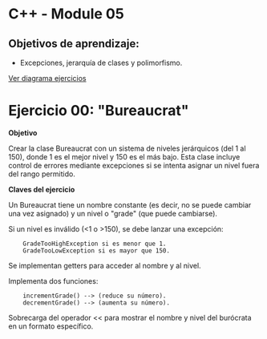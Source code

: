 # C++ - Module 05
## Objetivos de aprendizaje:

- Excepciones, jerarquía de clases y polimorfismo.

[Ver diagrama ejercicios](https://www.figma.com/board/l1LExauleqdByPDgwFQ1Z3/CPP-Module05?node-id=0-1&node-type=canvas&t=yroIf03W4DCg1c3e-0)


# Ejercicio 00: "Bureaucrat"
**Objetivo**

Crear la clase Bureaucrat con un sistema de niveles jerárquicos (del 1 al 150), donde 1 es el mejor nivel y 150 es el más bajo. Esta clase incluye control de errores mediante excepciones si se intenta asignar un nivel fuera del rango permitido.

**Claves del ejercicio**

Un Bureaucrat tiene un nombre constante (es decir, no se puede cambiar una vez asignado) y un nivel o "grade" (que puede cambiarse).

Si un nivel es inválido (<1 o >150), se debe lanzar una excepción:
		
		GradeTooHighException si es menor que 1.
        GradeTooLowException si es mayor que 150.

Se implementan getters para acceder al nombre y al nivel.

Implementa dos funciones:

        incrementGrade() --> (reduce su número).
        decrementGrade() --> (aumenta su número).

Sobrecarga del operador << para mostrar el nombre y nivel del burócrata en un formato específico.
